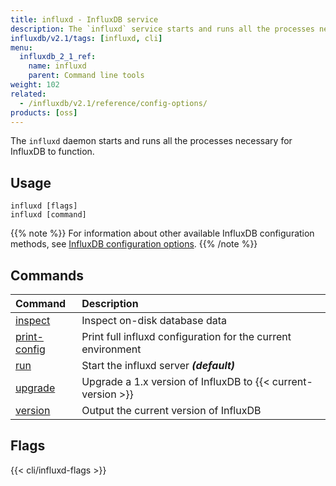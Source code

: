 ```yaml
---
title: influxd - InfluxDB service
description: The `influxd` service starts and runs all the processes necessary for InfluxDB to function.
influxdb/v2.1/tags: [influxd, cli]
menu:
  influxdb_2_1_ref:
    name: influxd
    parent: Command line tools
weight: 102
related:
  - /influxdb/v2.1/reference/config-options/
products: [oss]
---
```


The `influxd` daemon starts and runs all the processes necessary for InfluxDB to function.

## Usage

```
influxd [flags]
influxd [command]
```

{{% note %}}
For information about other available InfluxDB configuration methods, see
[InfluxDB configuration options](/influxdb/v2.1/reference/config-options/).
{{% /note %}}

## Commands

| Command                                                           | Description                                                  |
| :---------------------------------------------------------------- | :----------------------------------------------------------- |
| [inspect](/influxdb/v2.1/reference/cli/influxd/inspect)           | Inspect on-disk database data                                |
| [print-config](/influxdb/v2.1/reference/cli/influxd/print-config) | Print full influxd configuration for the current environment |
| [run](/influxdb/v2.1/reference/cli/influxd/run)                   | Start the influxd server _**(default)**_                     |
| [upgrade](/influxdb/v2.1/reference/cli/influxd/upgrade)           | Upgrade a 1.x version of InfluxDB to {{< current-version >}} |
| [version](/influxdb/v2.1/reference/cli/influxd/version)           | Output the current version of InfluxDB                       |

## Flags

<!-- Influxd flags are maintained in data/influxd_flags.yml -->
{{< cli/influxd-flags >}}
